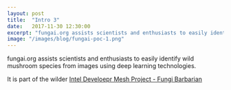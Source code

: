 ```yaml
---
layout: post
title:  "Intro 3"
date:   2017-11-30 12:30:00
excerpt: "fungai.org assists scientists and enthusiasts to easily identify wild mushroom species from images using deep learning technologies."
image: "/images/blog/fungai-poc-1.png"
---
```


fungai.org assists scientists and enthusiasts to easily identify wild mushroom species from images using deep learning technologies.

It is part of the wilder <a href="https://devmesh.intel.com/projects/fungi-barbarian" target="_blank">Intel Develoepr Mesh Project - Fungi Barbarian</a>

